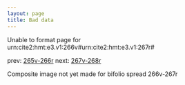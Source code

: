 ```yaml
---
layout: page
title: Bad data
---
```


Unable to format page for urn:cite2:hmt:e3.v1:266v#urn:cite2:hmt:e3.v1:267r#

prev: [265v-266r](../265v-266r/) next: [267v-268r](../267v-268r/)

Composite image not yet made for bifolio spread 266v-267r

